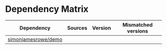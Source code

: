 # Dependency Matrix

Dependency | Sources | Version | Mismatched versions
---------- | ------- | ------- | -------------------
[simonjamesrowe/demo](https://github.com/simonjamesrowe/demo.git) |  | []() | 

